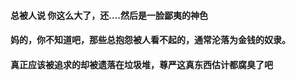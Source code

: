 #### 总被人说 你这么大了，还....然后是一脸鄙夷的神色
#### 妈的，你不知道吧，那些总抱怨被人看不起的，通常沦落为金钱的奴隶。
#### 真正应该被追求的却被遗落在垃圾堆，尊严这真东西估计都腐臭了吧
